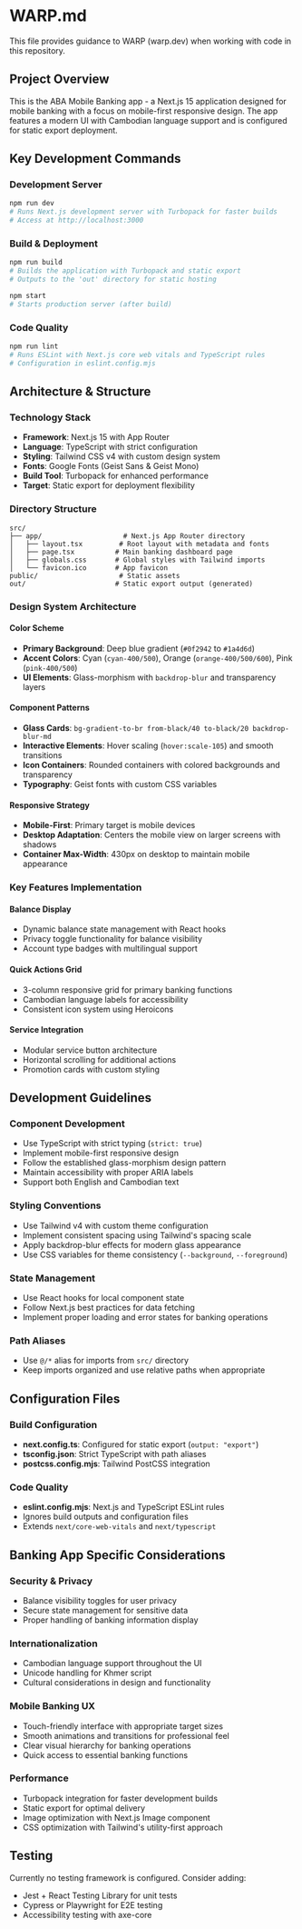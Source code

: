 # WARP.md

This file provides guidance to WARP (warp.dev) when working with code in this repository.

## Project Overview

This is the ABA Mobile Banking app - a Next.js 15 application designed for mobile banking with a focus on mobile-first responsive design. The app features a modern UI with Cambodian language support and is configured for static export deployment.

## Key Development Commands

### Development Server
```bash
npm run dev
# Runs Next.js development server with Turbopack for faster builds
# Access at http://localhost:3000
```

### Build & Deployment
```bash
npm run build
# Builds the application with Turbopack and static export
# Outputs to the 'out' directory for static hosting
```

```bash
npm start
# Starts production server (after build)
```

### Code Quality
```bash
npm run lint
# Runs ESLint with Next.js core web vitals and TypeScript rules
# Configuration in eslint.config.mjs
```

## Architecture & Structure

### Technology Stack
- **Framework**: Next.js 15 with App Router
- **Language**: TypeScript with strict configuration
- **Styling**: Tailwind CSS v4 with custom design system
- **Fonts**: Google Fonts (Geist Sans & Geist Mono)
- **Build Tool**: Turbopack for enhanced performance
- **Target**: Static export for deployment flexibility

### Directory Structure
```
src/
├── app/                    # Next.js App Router directory
│   ├── layout.tsx         # Root layout with metadata and fonts
│   ├── page.tsx          # Main banking dashboard page
│   ├── globals.css       # Global styles with Tailwind imports
│   └── favicon.ico       # App favicon
public/                    # Static assets
out/                      # Static export output (generated)
```

### Design System Architecture

#### Color Scheme
- **Primary Background**: Deep blue gradient (`#0f2942` to `#1a4d6d`)
- **Accent Colors**: Cyan (`cyan-400/500`), Orange (`orange-400/500/600`), Pink (`pink-400/500`)
- **UI Elements**: Glass-morphism with `backdrop-blur` and transparency layers

#### Component Patterns
- **Glass Cards**: `bg-gradient-to-br from-black/40 to-black/20 backdrop-blur-md`
- **Interactive Elements**: Hover scaling (`hover:scale-105`) and smooth transitions
- **Icon Containers**: Rounded containers with colored backgrounds and transparency
- **Typography**: Geist fonts with custom CSS variables

#### Responsive Strategy
- **Mobile-First**: Primary target is mobile devices
- **Desktop Adaptation**: Centers the mobile view on larger screens with shadows
- **Container Max-Width**: 430px on desktop to maintain mobile appearance

### Key Features Implementation

#### Balance Display
- Dynamic balance state management with React hooks
- Privacy toggle functionality for balance visibility
- Account type badges with multilingual support

#### Quick Actions Grid
- 3-column responsive grid for primary banking functions
- Cambodian language labels for accessibility
- Consistent icon system using Heroicons

#### Service Integration
- Modular service button architecture
- Horizontal scrolling for additional actions
- Promotion cards with custom styling

## Development Guidelines

### Component Development
- Use TypeScript with strict typing (`strict: true`)
- Implement mobile-first responsive design
- Follow the established glass-morphism design pattern
- Maintain accessibility with proper ARIA labels
- Support both English and Cambodian text

### Styling Conventions
- Use Tailwind v4 with custom theme configuration
- Implement consistent spacing using Tailwind's spacing scale
- Apply backdrop-blur effects for modern glass appearance
- Use CSS variables for theme consistency (`--background`, `--foreground`)

### State Management
- Use React hooks for local component state
- Follow Next.js best practices for data fetching
- Implement proper loading and error states for banking operations

### Path Aliases
- Use `@/*` alias for imports from `src/` directory
- Keep imports organized and use relative paths when appropriate

## Configuration Files

### Build Configuration
- **next.config.ts**: Configured for static export (`output: "export"`)
- **tsconfig.json**: Strict TypeScript with path aliases
- **postcss.config.mjs**: Tailwind PostCSS integration

### Code Quality
- **eslint.config.mjs**: Next.js and TypeScript ESLint rules
- Ignores build outputs and configuration files
- Extends `next/core-web-vitals` and `next/typescript`

## Banking App Specific Considerations

### Security & Privacy
- Balance visibility toggles for user privacy
- Secure state management for sensitive data
- Proper handling of banking information display

### Internationalization
- Cambodian language support throughout the UI
- Unicode handling for Khmer script
- Cultural considerations in design and functionality

### Mobile Banking UX
- Touch-friendly interface with appropriate target sizes
- Smooth animations and transitions for professional feel
- Clear visual hierarchy for banking operations
- Quick access to essential banking functions

### Performance
- Turbopack integration for faster development builds
- Static export for optimal delivery
- Image optimization with Next.js Image component
- CSS optimization with Tailwind's utility-first approach

## Testing

Currently no testing framework is configured. Consider adding:
- Jest + React Testing Library for unit tests
- Cypress or Playwright for E2E testing
- Accessibility testing with axe-core